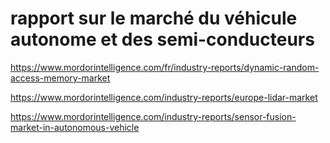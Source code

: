 # rapport sur le marché du véhicule autonome et des semi-conducteurs 

https://www.mordorintelligence.com/fr/industry-reports/dynamic-random-access-memory-market

https://www.mordorintelligence.com/industry-reports/europe-lidar-market

https://www.mordorintelligence.com/industry-reports/sensor-fusion-market-in-autonomous-vehicle


